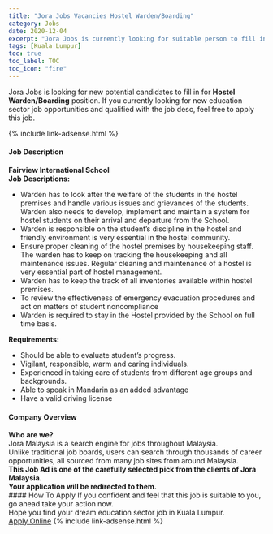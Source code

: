 ```yaml
---
title: "Jora Jobs Vacancies Hostel Warden/Boarding" 
category: Jobs 
date: 2020-12-04 
excerpt: "Jora Jobs is currently looking for suitable person to fill in the Hostel Warden/Boarding which positioned at Kuala Lumpur" 
tags: [Kuala Lumpur] 
toc: true 
toc_label: TOC 
toc_icon: "fire" 
--- 
```


<p>Jora Jobs is looking for new potential candidates to fill in for <b>Hostel Warden/Boarding</b> position. If you currently looking for new education sector job opportunities and qualified with the job desc, feel free to apply this job.
</p>{% include link-adsense.html %} 
 <div><div><div><h4>Job Description</h4></div></div><div><div><span><div><div><strong>Fairview International School</strong></div><div><strong>Job Descriptions:</strong></div><ul><li>Warden has to look after the welfare of the students in the hostel premises and handle various issues and grievances of the students. Warden also needs to develop, implement and maintain a system for hostel students on their arrival and departure from the School.</li><li>Warden is responsible on the student&#8217;s discipline in the hostel and friendly environment is very essential in the hostel community.</li><li>Ensure proper cleaning of the hostel premises by housekeeping staff. The warden has to keep on tracking the housekeeping and all maintenance issues. Regular cleaning and maintenance of a hostel is very essential part of hostel management.</li><li>Warden has to keep the track of all inventories available within hostel premises.</li><li>To review the effectiveness of emergency evacuation procedures and act on matters of student noncompliance</li><li>Warden is required to stay in the Hostel provided by the School on full time basis.</li></ul><div><strong>Requirements:</strong></div><ul><li>Should be able to evaluate student&#8217;s progress.</li><li>Vigilant, responsible, warm and caring individuals.</li><li>Experienced in taking care of students from different age groups and backgrounds.</li><li>Able to speak in Mandarin as an added advantage</li><li>Have a valid driving license</li></ul></div></span></div></div></div> 
<div><div><div><h4>Company Overview</h4></div></div><div><div><span><div><div>
<strong>Who are we?</strong></div>
<div>
	Jora Malaysia is a search engine for jobs throughout Malaysia.<br>
	Unlike traditional job boards, users can search through thousands of career opportunities, all sourced from many job sites from around Malaysia.&#160;</div>
<div>
<div>
<strong>This Job Ad is one of the carefully selected pick from the clients of Jora Malaysia.</strong></div>
<div>
<strong>Your application will be redirected to them.</strong></div>
</div></div></span></div></div></div> 
#### How To Apply 
If you confident and feel that this job is suitable to you, go ahead take your action now. <br/> 
Hope you find your dream education sector job in Kuala Lumpur. <br/> 
<a href="https://www.jobstreet.com.my/en/job/hostel-warden-boarding-4436012?jobId=jobstreet-my-job-4436012&sectionRank=2&token=0~314f9f66-59f5-401d-87bb-afe6c0db84f0&fr=SRP%20View%20In%20New%20Ta" class="btn btn--info" target="_blank" rel="nofollow noopenner">Apply Online</a> 
{% include link-adsense.html %} 